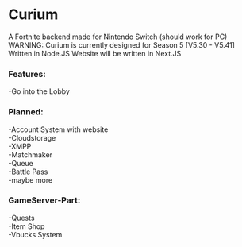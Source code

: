 # Curium
A Fortnite backend made for Nintendo Switch (should work for PC)
WARNING: Curium is currently designed for Season 5 [V5.30 - V5.41]
Written in Node.JS
Website will be written in Next.JS

### Features:
-Go into the Lobby
<br>



### Planned:
-Account System with website
<br>
-Cloudstorage
<br>
-XMPP
<br>
-Matchmaker
<br>
-Queue
<br>
-Battle Pass
<br>
-maybe more
<br>

### GameServer-Part:
-Quests
<br>
-Item Shop
<br>
-Vbucks System
<br>
